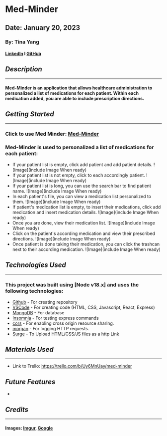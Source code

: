 # Med-Minder
## Date: January 20, 2023
### By: Tina Yang
#### [LinkedIn](https://www.linkedin.com/in/yang-tina/) l [GitHub](https://github.com/tinayang15)

## ***Description***
***
#### Med-Minder is an application that allows healthcare administration to personalized a list of medications for each patient. Within each medication added, you are able to include prescription directions.

## ***Getting Started***
***
### Click to use Med Minder: [Med-Minder](IncludeHTMLWhenReady)

### Med-Minder is used to personalized a list of medications for each patient:
* If your patient list is empty, click add patient and add patient details.
![Image](include Image When ready)
* If your patient list is not empty, click to each accordingly patient.
![Image](include Image When ready)
* If your patient list is long, you can use the search bar to find patient name.
![Image](include Image When ready)
* In each patient's file, you can view a medication list personalized to them.
![Image](include Image When ready)
* If patient's medication list is empty, to insert their medications, click add medication and insert medication details.
![Image](include Image When ready)
* Once you are done, view their medication list.
![Image](include Image When ready)
* Click on the patient's according medication and view their prescribed directions. 
![Image](include Image When ready)
* Once patient is done taking their medication, you can click the trashcan next to their according medication. 
![Image](include Image When ready)

## ***Technologies Used***
***
### This project was built using  [Node v18.x] and uses the following technologies:
* [Github](https://github.com/) - For creating repository
* [VSCode](https://code.visualstudio.com/) - For creating code (HTML, CSS, Javascript, React, Express)
* [MongoDB](https://www.mongodb.com/cloud/atlas/lp/try4?utm_content=rlsavisitor&utm_source=google&utm_campaign=search_gs_pl_evergreen_atlas_core_retarget-brand_gic-null_amers-us-ca_ps-all_desktop_eng_lead&utm_term=mongodb&utm_medium=cpc_paid_search&utm_ad=e&utm_ad_campaign_id=14291004479&adgroup=128837427347&cq_cmp=14291004479&gclid=CjwKCAiArY2fBhB9EiwAWqHK6ojEvQyb-6P-jwBIIENwDlR1nzXX1m7MZWBhenUOqTiZyUdZXExhGxoCFn8QAvD_BwE) - For database
* [Insomnia](https://insomnia.rest/download) - For testing express commands
* [cors](https://www.npmjs.com/package/cors) - For enabling cross origin resource sharing.
* [morgan](https://www.npmjs.com/package/morgan) - For logging HTTP requests.
* [Surge](https://surge.sh/) - To Upload HTML/CSS/JS files as a http Link

## ***Materials Used***
***
* Link to Trello: https://trello.com/b/Uy6MnUay/med-minder

## ***Future Features***
* 
## ***Credits***
***
#### Images: [Imgur](https://imgur.com/), [Google](https://www.google.com/)


